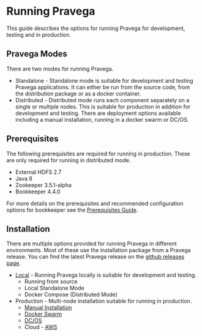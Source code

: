 # Running Pravega

This guide describes the options for running Pravega for development, testing and in production.

## Pravega Modes

There are two modes for running Pravega.

- Standalone - Standalone mode is suitable for development and testing Pravega applications. It can either be run from the source code, from the distribution package or as a docker container.
- Distributed - Distributed mode runs each component separately on a single or multiple nodes. This is suitable for production in addition for development and testing. There are deployment options available including a manual installation, running in a docker swarm or DC/OS.

## Prerequisites

The following prerequisites are required for running in production. These are only required for running in distributed mode.

- External HDFS 2.7
- Java 8
- Zookeeper 3.5.1-alpha
- Bookkeeper 4.4.0

For more details on the prerequisites and recommended configuration options for bookkeeper see the [Prerequisites Guide](prereqs.md).

## Installation

There are multiple options provided for running Pravega in different environments. Most of these use the installation package from a Pravega release. You can find the latest Pravega release on the [github releases page](https://github.com/pravega/pravega/releases).

- [Local](run-local.md) - Running Pravega locally is suitable for development and testing.
    - Running from source
    - Local Standalone Mode
    - Docker Compose (Distributed Mode)
- Production - Multi-node installation suitable for running in production.
    - [Manual Installation](installation.md)
    - [Docker Swarm](docker-swarm.md)
    - [DC/OS](dcos-install.md)
    - Cloud - [AWS](aws-install.md)

